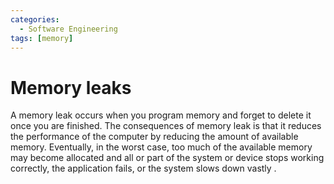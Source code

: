 ```yaml
---
categories:
  - Software Engineering
tags: [memory]
---
```


# Memory leaks

A memory leak occurs when you program memory and forget to delete it once you
are finished. The consequences of memory leak is that it reduces the performance
of the computer by reducing the amount of available memory. Eventually, in the
worst case, too much of the available memory may become allocated and all or
part of the system or device stops working correctly, the application fails, or
the system slows down vastly .
